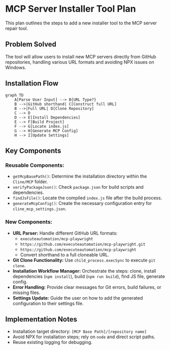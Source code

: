 # MCP Server Installer Tool Plan

This plan outlines the steps to add a new installer tool to the MCP server repair tool.

## Problem Solved
The tool will allow users to install new MCP servers directly from GitHub repositories, handling various URL formats and avoiding NPX issues on Windows.

## Installation Flow

```mermaid
graph TD
    A[Parse User Input] --> B{URL Type?}
    B -->|GitHub shorthand| C[Construct full URL]
    B -->|Full URL| D[Clone Repository]
    C --> D
    D --> E[Install Dependencies]
    E --> F[Build Project]
    F --> G[Locate index.js]
    G --> H[Generate MCP Config]
    H --> I[Update Settings]
```

## Key Components

### Reusable Components:
- `getMcpBasePath()`: Determine the installation directory within the `Cline/MCP` folder.
- `verifyPackageJson()`: Check `package.json` for build scripts and dependencies.
- `findJsFile()`: Locate the compiled `index.js` file after the build process.
- `generateMcpConfig()`: Create the necessary configuration entry for `cline_mcp_settings.json`.

### New Components:
- **URL Parser:** Handle different GitHub URL formats:
    - `executeautomation/mcp-playwright`
    - `https://github.com/executeautomation/mcp-playwright.git`
    - `https://github.com/executeautomation/mcp-playwright`
    - Convert shorthand to a full cloneable URL.
- **Git Clone Functionality:** Use `child_process.execSync` to execute `git clone`.
- **Installation Workflow Manager:** Orchestrate the steps: clone, install dependencies (`npm install`), build (`npm run build`), find JS file, generate config.
- **Error Handling:** Provide clear messages for Git errors, build failures, or missing files.
- **Settings Update:** Guide the user on how to add the generated configuration to their settings file.

## Implementation Notes
- Installation target directory: `[MCP Base Path]/[repository name]`
- Avoid NPX for installation steps; rely on `node` and direct script paths.
- Reuse existing logging for debugging.